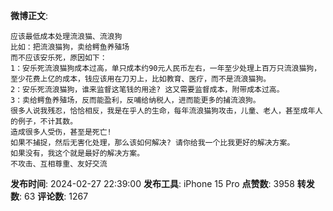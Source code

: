 **微博正文**: 
```
应该最低成本处理流浪猫、流浪狗
比如：把流浪猫狗，卖给鳄鱼养殖场
而不应该安乐死，原因如下：
1：安乐死流浪猫狗成本过高，单只成本约90元人民币左右，一年至少处理上百万只流浪猫狗，至少花费上亿的成本，钱应该用在刀刃上，比如教育、医疗，而不是流浪猫狗。
2：安乐死流浪猫狗，谁来监督这笔钱的用途? 这又需要监督成本，附带成本过高。
3：卖给鳄鱼养殖场，反而能盈利，反哺给纳税人，进而能更多的捕流浪狗。
很多人说我残忍，恰恰相反，我是在乎人的生命，每年流浪猫狗攻击，儿童、老人，甚至成年人的例子，不计其数。
造成很多人受伤，甚至是死亡!
如果不捕捉，然后无害化处理，那么该如何解决? 请你给我一个比我更好的解决方案。
如果没有，我这个就是最好的解决方案。
不攻击、互相尊重、友好交流
```
**发布时间**: 2024-02-27 22:39:00
**发布工具**: iPhone 15 Pro
**点赞数**: 3958
**转发数**: 63
**评论数**: 1267

